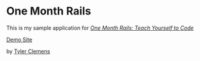 # One Month Rails

This is my sample application for
[*One Month Rails: Teach Yourself to Code*](http://onemonthrails.com)

[Demo Site](http://intense-fortress-2187.herokuapp.com/)

by [Tyler Clemens](https://github.com/TClemens)